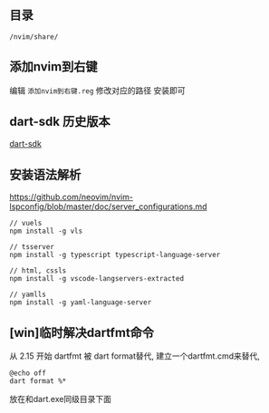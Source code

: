 ## 目录

```
/nvim/share/
```

## 添加nvim到右键

编辑 ``添加nvim到右键.reg`` 修改对应的路径 安装即可

## dart-sdk 历史版本
[dart-sdk](https://dart.dev/get-dart/archive)

## 安装语法解析

https://github.com/neovim/nvim-lspconfig/blob/master/doc/server_configurations.md

```
// vuels
npm install -g vls

// tsserver
npm install -g typescript typescript-language-server

// html, cssls
npm install -g vscode-langservers-extracted

// yamlls
npm install -g yaml-language-server
```

## [win]临时解决dartfmt命令
从 2.15 开始 dartfmt 被 dart format替代, 建立一个dartfmt.cmd来替代,
```
@echo off
dart format %*
```
放在和dart.exe同级目录下面
